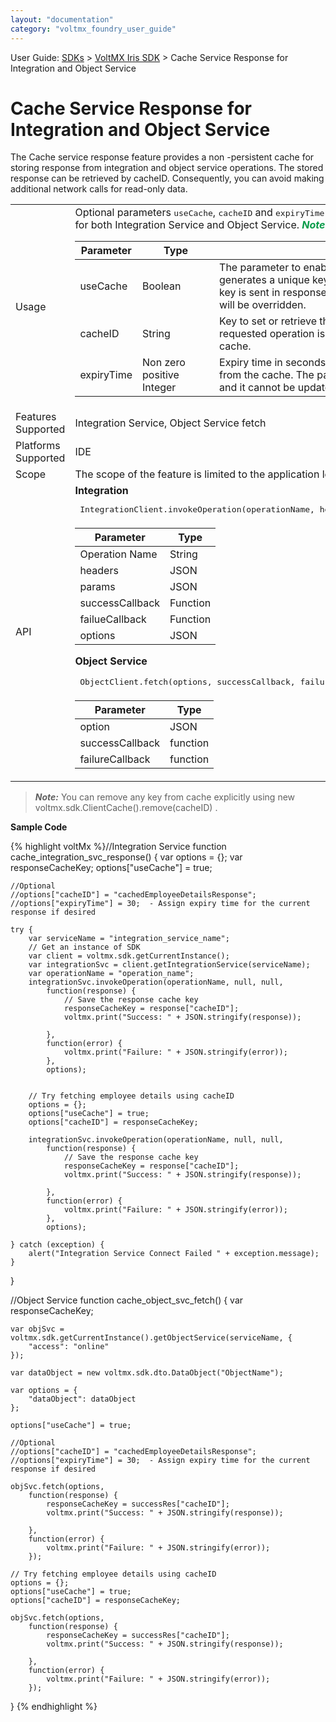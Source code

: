 ```yaml
---
layout: "documentation"
category: "voltmx_foundry_user_guide"
---
```

                               

User Guide: [SDKs](../Foundry_SDKs.html) > [VoltMX Iris SDK](Installing_VoltMXJS_SDK.html) > Cache Service Response for Integration and Object Service

Cache Service Response for Integration and Object Service
=========================================================

The Cache service response feature provides a non -persistent cache for storing response from integration and object service operations. The stored response can be retrieved by cacheID. Consequently, you can avoid making additional network calls for read-only data.

<table style="width: 100%;mc-table-style: url('../Resources/TableStyles/Basic.css');" class="TableStyle-Basic" cellspacing="0"><colgroup><col class="TableStyle-Basic-Column-Column1"> <col class="TableStyle-Basic-Column-Column1"></colgroup><tbody><tr class="TableStyle-Basic-Body-Body1"><td class="TableStyle-Basic-BodyE-Column1-Body1">Usage</td><td class="TableStyle-Basic-BodyD-Column1-Body1">Optional parameters <span style="font-family: monospace;">useCache</span>, <span style="font-family: monospace;">cacheID</span> and <span style="font-family: monospace;">expiryTime</span> are used to save and retrieve the responses from the cache for both Integration Service and Object Service. <span class="autonumber"><span><b><i><span style="color: #0a9c4a;" class="mcFormatColor">Note: </span></i></b></span></span>Cache size is 100 by default .<table style="width: 100%;mc-table-style: url('Resources/TableStyles/Basic.css');margin-left: 0;margin-right: auto;" class="TableStyle-Basic" cellspacing="0"><colgroup><col class="TableStyle-Basic-Column-Column1"> <col class="TableStyle-Basic-Column-Column1" style="width: 123px;"> <col class="TableStyle-Basic-Column-Column1"></colgroup><thead><tr class="TableStyle-Basic-Head-Header1"><th class="TableStyle-Basic-HeadE-Column1-Header1">Parameter</th><th class="TableStyle-Basic-HeadE-Column1-Header1">Type</th><th class="TableStyle-Basic-HeadD-Column1-Header1">Description</th></tr></thead><tbody><tr class="TableStyle-Basic-Body-Body1"><td class="TableStyle-Basic-BodyE-Column1-Body1">useCache</td><td class="TableStyle-Basic-BodyE-Column1-Body1">Boolean</td><td class="TableStyle-Basic-BodyD-Column1-Body1">The parameter to enable the cache service. If the parameter is enabled, SDK generates a unique key for the operation and cache the result with it. The same key is sent in response JSON&nbsp;with key cacheID. Existing entries with the same key will be overridden.</td></tr><tr class="TableStyle-Basic-Body-Body1"><td class="TableStyle-Basic-BodyE-Column1-Body1">cacheID</td><td class="TableStyle-Basic-BodyE-Column1-Body1">String</td><td class="TableStyle-Basic-BodyD-Column1-Body1">Key to set or retrieve the mapping from the cache. If the key is not found, the requested operation is performed and the response is mapped to a key in the cache.</td></tr><tr class="TableStyle-Basic-Body-Body1"><td class="TableStyle-Basic-BodyB-Column1-Body1">expiryTime</td><td class="TableStyle-Basic-BodyB-Column1-Body1">Non zero positive Integer</td><td class="TableStyle-Basic-BodyA-Column1-Body1">Expiry time in seconds for the key in cache. If expired, responses are removed from the cache. The parameter can be set while adding a new response to cache, and it cannot be updated further.</td></tr></tbody></table></td></tr><tr class="TableStyle-Basic-Body-Body1"><td class="TableStyle-Basic-BodyE-Column1-Body1">Features Supported</td><td class="TableStyle-Basic-BodyD-Column1-Body1">Integration Service, Object Service fetch</td></tr><tr class="TableStyle-Basic-Body-Body1"><td class="TableStyle-Basic-BodyE-Column1-Body1">Platforms Supported</td><td class="TableStyle-Basic-BodyD-Column1-Body1">IDE</td></tr><tr class="TableStyle-Basic-Body-Body1"><td class="TableStyle-Basic-BodyE-Column1-Body1">Scope</td><td class="TableStyle-Basic-BodyD-Column1-Body1">The scope of the feature is limited to the application level.</td></tr><tr class="TableStyle-Basic-Body-Body1"><td class="TableStyle-Basic-BodyB-Column1-Body1">API</td><td class="TableStyle-Basic-BodyA-Column1-Body1"><b>Integration</b><pre class="prettyprint"><input type="button" id="button" class="btn" style="float: right;" value="Copy" onclick="var codeSnippet = this.parentNode.textContent; copyFunction(codeSnippet, this);"> IntegrationClient.invokeOperation(operationName, headers, params, successCallback, failureCallback, options) </pre><table style="width: 100%;mc-table-style: url('Resources/TableStyles/Basic.css');margin-left: 0;margin-right: auto;" class="TableStyle-Basic" cellspacing="0"><colgroup><col class="TableStyle-Basic-Column-Column1"> <col class="TableStyle-Basic-Column-Column1"></colgroup><thead><tr class="TableStyle-Basic-Head-Header1"><th class="TableStyle-Basic-HeadE-Column1-Header1">Parameter</th><th class="TableStyle-Basic-HeadD-Column1-Header1">Type</th></tr></thead><tbody><tr class="TableStyle-Basic-Body-Body1"><td class="TableStyle-Basic-BodyE-Column1-Body1">Operation Name</td><td class="TableStyle-Basic-BodyD-Column1-Body1">String</td></tr><tr class="TableStyle-Basic-Body-Body1"><td class="TableStyle-Basic-BodyE-Column1-Body1">headers</td><td class="TableStyle-Basic-BodyD-Column1-Body1">JSON</td></tr><tr class="TableStyle-Basic-Body-Body1"><td class="TableStyle-Basic-BodyE-Column1-Body1">params</td><td class="TableStyle-Basic-BodyD-Column1-Body1">JSON</td></tr><tr class="TableStyle-Basic-Body-Body1"><td class="TableStyle-Basic-BodyE-Column1-Body1">successCallback</td><td class="TableStyle-Basic-BodyD-Column1-Body1">Function</td></tr><tr class="TableStyle-Basic-Body-Body1"><td class="TableStyle-Basic-BodyE-Column1-Body1">failueCallback</td><td class="TableStyle-Basic-BodyD-Column1-Body1">Function</td></tr><tr class="TableStyle-Basic-Body-Body1"><td class="TableStyle-Basic-BodyB-Column1-Body1">options</td><td class="TableStyle-Basic-BodyA-Column1-Body1">JSON</td></tr></tbody></table><p><b>Object Service</b></p><pre class="prettyprint"><input type="button" id="button" class="btn" style="float: right;" value="Copy" onclick="var codeSnippet = this.parentNode.textContent; copyFunction(codeSnippet, this);"> ObjectClient.fetch(options, successCallback, failureCallback)</pre><table style="width: 100%;mc-table-style: url('Resources/TableStyles/Basic.css');margin-left: 0;margin-right: auto;" class="TableStyle-Basic" cellspacing="0"><colgroup><col class="TableStyle-Basic-Column-Column1"> <col class="TableStyle-Basic-Column-Column1"></colgroup><thead><tr class="TableStyle-Basic-Head-Header1"><th class="TableStyle-Basic-HeadE-Column1-Header1">Parameter</th><th class="TableStyle-Basic-HeadD-Column1-Header1">Type</th></tr></thead><tbody><tr class="TableStyle-Basic-Body-Body1"><td class="TableStyle-Basic-BodyE-Column1-Body1">option</td><td class="TableStyle-Basic-BodyD-Column1-Body1">JSON</td></tr><tr class="TableStyle-Basic-Body-Body1"><td class="TableStyle-Basic-BodyE-Column1-Body1">successCallback</td><td class="TableStyle-Basic-BodyD-Column1-Body1">function</td></tr><tr class="TableStyle-Basic-Body-Body1"><td class="TableStyle-Basic-BodyB-Column1-Body1">failureCallback</td><td class="TableStyle-Basic-BodyA-Column1-Body1">function</td></tr></tbody></table></td></tr></tbody></table>

> **_Note:_** You can remove any key from cache explicitly using new voltmx.sdk.ClientCache().remove(cacheID) .

**Sample Code**

{% highlight voltMx %}//Integration Service 
function cache_integration_svc_response() {
    var options = {};
    var responseCacheKey;
    options["useCache"] = true;

    //Optional
    //options["cacheID"] = "cachedEmployeeDetailsResponse";
    //options["expiryTime"] = 30;  - Assign expiry time for the current response if desired

    try {
        var serviceName = "integration_service_name";
        // Get an instance of SDK
        var client = voltmx.sdk.getCurrentInstance();
        var integrationSvc = client.getIntegrationService(serviceName);
        var operationName = "operation_name";
        integrationSvc.invokeOperation(operationName, null, null,
            function(response) {
                // Save the response cache key
                responseCacheKey = response["cacheID"];
                voltmx.print("Success: " + JSON.stringify(response));

            },
            function(error) {
                voltmx.print("Failure: " + JSON.stringify(error));
            },
            options);


        // Try fetching employee details using cacheID
        options = {};
        options["useCache"] = true;
        options["cacheID"] = responseCacheKey;

        integrationSvc.invokeOperation(operationName, null, null,
            function(response) {
                // Save the response cache key
                responseCacheKey = response["cacheID"];
                voltmx.print("Success: " + JSON.stringify(response));

            },
            function(error) {
                voltmx.print("Failure: " + JSON.stringify(error));
            },
            options);

    } catch (exception) {
        alert("Integration Service Connect Failed " + exception.message);
    }
}

//Object Service
function cache_object_svc_fetch() {
    var responseCacheKey;

    var objSvc = voltmx.sdk.getCurrentInstance().getObjectService(serviceName, {
        "access": "online"
    });

    var dataObject = new voltmx.sdk.dto.DataObject("ObjectName");

    var options = {
        "dataObject": dataObject
    };

    options["useCache"] = true;

    //Optional
    //options["cacheID"] = "cachedEmployeeDetailsResponse";
    //options["expiryTime"] = 30;  - Assign expiry time for the current response if desired

    objSvc.fetch(options,
        function(response) {
            responseCacheKey = successRes["cacheID"];
            voltmx.print("Success: " + JSON.stringify(response));

        },
        function(error) {
            voltmx.print("Failure: " + JSON.stringify(error));
        });

    // Try fetching employee details using cacheID
    options = {};
    options["useCache"] = true;
    options["cacheID"] = responseCacheKey;

    objSvc.fetch(options,
        function(response) {
            responseCacheKey = successRes["cacheID"];
            voltmx.print("Success: " + JSON.stringify(response));

        },
        function(error) {
            voltmx.print("Failure: " + JSON.stringify(error));
        });
}
{% endhighlight %}
